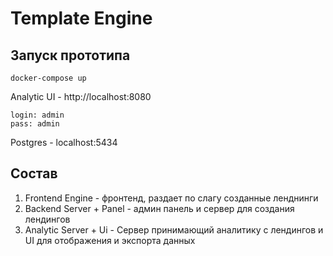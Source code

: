 # Template Engine

## Запуск прототипа 

`docker-compose up`

Analytic UI - http://localhost:8080
```
login: admin
pass: admin
```
Postgres - localhost:5434


## Состав

1. Frontend Engine - фронтенд, раздает по слагу созданные ленднинги 
2. Backend Server + Panel - админ панель и сервер для создания лендингов 
3. Analytic Server + Ui - Сервер принимающий аналитику с лендингов и UI для отображения и экспорта данных
